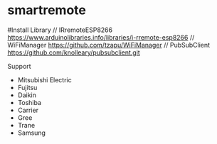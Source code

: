 # smartremote

#Install Library
// IRremoteESP8266
https://www.arduinolibraries.info/libraries/i-rremote-esp8266
// WiFiManager
https://github.com/tzapu/WiFiManager
// PubSubClient
https://github.com/knolleary/pubsubclient.git

Support
- Mitsubishi Electric
- Fujitsu
- Daikin
- Toshiba
- Carrier
- Gree
- Trane
- Samsung
